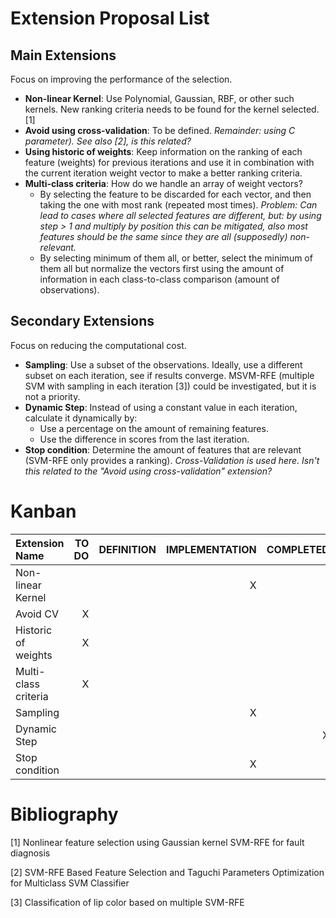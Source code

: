 # Extension Proposal List

## Main Extensions

Focus on improving the performance of the selection.

- **Non-linear Kernel**: Use Polynomial, Gaussian, RBF, or other such kernels. New ranking criteria needs to be found for the kernel selected. [1]
- **Avoid using cross-validation**: To be defined. *Remainder: using C parameter). See also [2], is this related?*
- **Using historic of weights**: Keep information on the ranking of each feature (weights) for previous iterations and use it in combination with the current iteration weight vector to make a better ranking criteria.
- **Multi-class criteria**: How do we handle an array of weight vectors?
  - By selecting the feature to be discarded for each vector, and then taking the one with most rank (repeated most times). *Problem: Can lead to cases where all selected features are different, but: by using step > 1 and multiply by position this can be mitigated, also most features should be the same since they are all (supposedly) non-relevant.*
  - By selecting minimum of them all, or better, select the minimum of them all but normalize the vectors first using the amount of information in each class-to-class comparison (amount of observations).

## Secondary Extensions

Focus on reducing the computational cost.

 - **Sampling**: Use a subset of the observations. Ideally, use a different subset on each iteration, see if results converge. MSVM-RFE (multiple SVM with sampling in each iteration [3]) could be investigated, but it is not a priority.
 - **Dynamic Step**: Instead of using a constant value in each iteration, calculate it dynamically by:
   - Use a percentage on the amount of remaining features.
   - Use the difference in scores from the last iteration.
 - **Stop condition**: Determine the amount of features that are relevant (SVM-RFE only provides a ranking). *Cross-Validation is used here. Isn't this related to the "Avoid using cross-validation" extension?*

# Kanban

| Extension Name | TO DO | DEFINITION | IMPLEMENTATION | COMPLETED
| :- | -: | -: | -: | -: |
| Non-linear Kernel | | | X | |
| Avoid CV | X | | | |
| Historic of weights | X | | | |
| Multi-class criteria | X | | | |
| Sampling | | | X | |
| Dynamic Step | |  | | X |
| Stop condition | |  | X | |

# Bibliography

[1] Nonlinear feature selection using Gaussian kernel SVM-RFE for fault diagnosis

[2] SVM-RFE Based Feature Selection and Taguchi Parameters Optimization for Multiclass SVM Classifier

[3] Classification of lip color based on multiple SVM-RFE